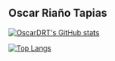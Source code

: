 ## Oscar Riaño Tapias

[![OscarDRT's GitHub stats](https://github-readme-stats.vercel.app/api?username=OscarDRT&count_private=true&show_icons=true&theme=blue-green)](https://github-readme-stats.vercel.app/api?username=OscarDRT&count_private=true&show_icons=true&theme=blue-green)

[![Top Langs](https://github-readme-stats.vercel.app/api/top-langs/?username=OscarDRT&layout=compact&count_private=true&show_icons=true&theme=blue-green)](https://github-readme-stats.vercel.app/api/top-langs/?username=OscarDRT&layout=compact&count_private=true&show_icons=true&theme=blue-green)
